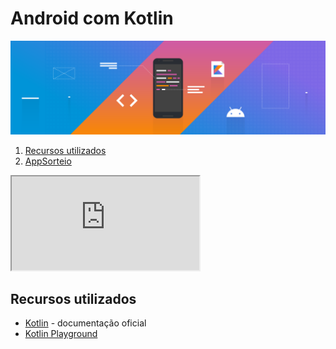 # Android com Kotlin

![Kotlin banner](../assets/images/kotlin.png)

1. [Recursos utilizados](#recursos-utilizados)
1. [AppSorteio](/AppSorteio)



<iframe src="https://pl.kotl.in/9ICt02vT5?theme=darcula"></iframe>

## Recursos utilizados

- [Kotlin](https://kotlinlang.org/) - documentação oficial
- [Kotlin Playground](https://play.kotlinlang.org/)
